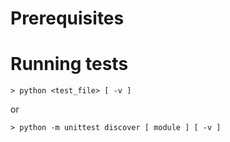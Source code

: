 # Prerequisites

# Running tests

    > python <test_file> [ -v ]

or

    > python -m unittest discover [ module ] [ -v ]
